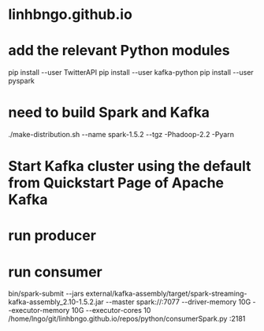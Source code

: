 # linhbngo.github.io

# add the relevant Python modules
pip install --user TwitterAPI
pip install --user kafka-python
pip install --user pyspark

# need to build Spark and Kafka 
./make-distribution.sh --name spark-1.5.2 --tgz -Phadoop-2.2 -Pyarn

# Start Kafka cluster using the default from Quickstart Page of Apache Kafka

# run producer

# run consumer
bin/spark-submit --jars external/kafka-assembly/target/spark-streaming-kafka-assembly_2.10-1.5.2.jar --master spark://<MasterNode>:7077 --driver-memory 10G --executor-memory 10G --executor-cores 10 /home/lngo/git/linhbngo.github.io/repos/python/consumerSpark.py <brokerNode>:2181 <topic>
